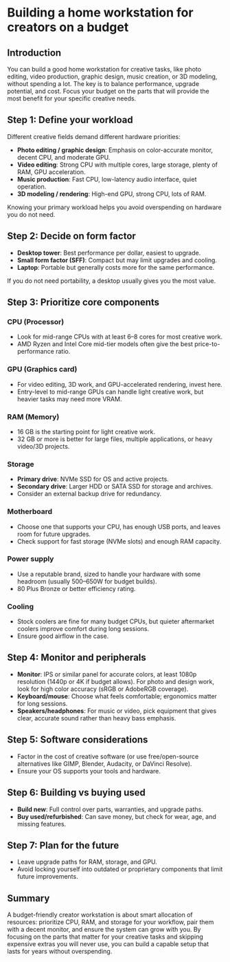 # Building a home workstation for creators on a budget

## Introduction
You can build a good home workstation for creative tasks, like photo editing, video production, graphic design, music creation, or 3D modeling, without spending a lot. The key is to balance performance, upgrade potential, and cost. Focus your budget on the parts that will provide the most benefit for your specific creative needs.

## Step 1: Define your workload
Different creative fields demand different hardware priorities:
- **Photo editing / graphic design**: Emphasis on color-accurate monitor, decent CPU, and moderate GPU.
- **Video editing**: Strong CPU with multiple cores, large storage, plenty of RAM, GPU acceleration.
- **Music production**: Fast CPU, low-latency audio interface, quiet operation.
- **3D modeling / rendering**: High-end GPU, strong CPU, lots of RAM.

Knowing your primary workload helps you avoid overspending on hardware you do not need.

## Step 2: Decide on form factor
- **Desktop tower**: Best performance per dollar, easiest to upgrade.
- **Small form factor (SFF)**: Compact but may limit upgrades and cooling.
- **Laptop**: Portable but generally costs more for the same performance.

If you do not need portability, a desktop usually gives you the most value.

## Step 3: Prioritize core components
### CPU (Processor)
- Look for mid-range CPUs with at least 6–8 cores for most creative work.
- AMD Ryzen and Intel Core mid-tier models often give the best price-to-performance ratio.

### GPU (Graphics card)
- For video editing, 3D work, and GPU-accelerated rendering, invest here.
- Entry-level to mid-range GPUs can handle light creative work, but heavier tasks may need more VRAM.

### RAM (Memory)
- 16 GB is the starting point for light creative work.
- 32 GB or more is better for large files, multiple applications, or heavy video/3D projects.

### Storage
- **Primary drive**: NVMe SSD for OS and active projects.
- **Secondary drive**: Larger HDD or SATA SSD for storage and archives.
- Consider an external backup drive for redundancy.

### Motherboard
- Choose one that supports your CPU, has enough USB ports, and leaves room for future upgrades.
- Check support for fast storage (NVMe slots) and enough RAM capacity.

### Power supply
- Use a reputable brand, sized to handle your hardware with some headroom (usually 500–650W for budget builds).
- 80 Plus Bronze or better efficiency rating.

### Cooling
- Stock coolers are fine for many budget CPUs, but quieter aftermarket coolers improve comfort during long sessions.
- Ensure good airflow in the case.

## Step 4: Monitor and peripherals
- **Monitor**: IPS or similar panel for accurate colors, at least 1080p resolution (1440p or 4K if budget allows). For photo and design work, look for high color accuracy (sRGB or AdobeRGB coverage).
- **Keyboard/mouse**: Choose what feels comfortable; ergonomics matter for long sessions.
- **Speakers/headphones**: For music or video, pick equipment that gives clear, accurate sound rather than heavy bass emphasis.

## Step 5: Software considerations
- Factor in the cost of creative software (or use free/open-source alternatives like GIMP, Blender, Audacity, or DaVinci Resolve).
- Ensure your OS supports your tools and hardware.

## Step 6: Building vs buying used
- **Build new**: Full control over parts, warranties, and upgrade paths.
- **Buy used/refurbished**: Can save money, but check for wear, age, and missing features.

## Step 7: Plan for the future
- Leave upgrade paths for RAM, storage, and GPU.
- Avoid locking yourself into outdated or proprietary components that limit future improvements.

## Summary
A budget-friendly creator workstation is about smart allocation of resources: prioritize CPU, RAM, and storage for your workflow, pair them with a decent monitor, and ensure the system can grow with you. By focusing on the parts that matter for your creative tasks and skipping expensive extras you will never use, you can build a capable setup that lasts for years without overspending.

